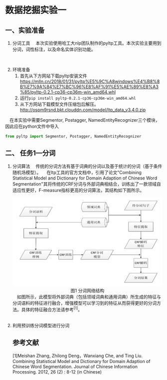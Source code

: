 # 数据挖掘实验一

## 一、实验准备

1. 分词工具
&emsp;本次实验使用哈工大nlp团队制作的pyltp工具。本次实验主要用到分词，词性标注，以及命名实体识别功能。
<br>

2. 环境准备
    1. 首先从下方网站下载pyltp安装文件
https://mlln.cn/2018/01/31/pyltp%E5%9C%A8windows%E4%B8%8B%E7%9A%84%E7%BC%96%E8%AF%91%E5%AE%89%E8%A3%85/pyltp-0.2.1-cp36-cp36m-win_amd64.whl
    2. 运行`pip install pyltp-0.2.1-cp36-cp36m-win_amd64.whl`
    3. 从下方网站下载模型文件压缩包后解压。
http://ospm9rsnd.bkt.clouddn.com/model/ltp_data_v3.4.0.zip

&emsp;在本实验中需要Segmentor, Postagger, NamedEntityRecognizer三个模块，因此应在python文件中导入

```python
from pyltp import Segmentor, Postagger, NamedEntityRecognizer
```

## 二、 任务1—分词
1. 分词算法
   &emsp;传统的分词方法有基于词典的分词以及基于统计的分词（基于条件随机场模型）。
   &emsp;在ltp工具的官方文档中，引用了论文"Combining Statistical Model and Dictionary for Domain Adaption of Chinese Word Segmentation"其将传统的CRF分词与外部词典相结合，训练出了一款领域自适应性更好，F-measure指标更高的分词算法，其结构如下图所示。
   <div align=center><img src=pic/分词structure.jpg><br/>图1 分词网络结构</div>
   &emsp;如图所示，此模型将外部词典（包括领域词典和通用词典）所生成的特征与分词语料的特征进行融合，增强模型可以学习到的特征从而获得更好的分词方法。具体的特征融合方法请参考<sup>[1]</sup>。
   <br></br>
2. 利用预训练分词模型进行分词


   ## 参考文献
   [1]Meishan Zhang, Zhilong Deng，Wanxiang Che, and Ting Liu. Combining Statistical Model and Dictionary for Domain Adaption of Chinese Word Segmentation. Journal of Chinese Information Processing. 2012, 26 (2) : 8-12 (in Chinese)
